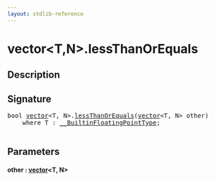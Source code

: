 ```yaml
---
layout: stdlib-reference
---
```


# vector\<T,N\>\.lessThanOrEquals

## Description





## Signature 

<pre>
<span class="code_keyword">bool</span> <a href="/stdlib-reference/types/vector/index" class="code_type">vector</a>&lt;T, N&gt;.<a href="/stdlib-reference/types/vector/lessThanOrEquals">lessThanOrEquals</a>(<a href="/stdlib-reference/types/vector/index" class="code_type">vector</a>&lt;T, N&gt; <span class='code_param'>other</span>)
    <span class='code_keyword'>where</span> T : <a href="/stdlib-reference/interfaces/BuiltinFloatingPointType/index" class="code_type">__BuiltinFloatingPointType</a>;

</pre>

## Parameters

#### other  : [vector](/stdlib-reference/types/vector/index)\<T, N\>

